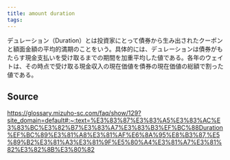 ```yaml
---
title: amount duration
tags: 
---
```


デュレーション（Duration）とは投資家にとって債券から生み出されたクーポンと額面金額の平均的満期のことをいう。具体的には、デュレーションは債券がもたらす現金支払いを受け取るまでの期間を加重平均した値である。各年のウェイトは、その時点で受け取る現金収入の現在価値を債券の現在価値の総額で割った値である。

## Source
https://glossary.mizuho-sc.com/faq/show/129?site_domain=default#:~:text=%E3%83%87%E3%83%A5%E3%83%AC%E3%83%BC%E3%82%B7%E3%83%A7%E3%83%B3%EF%BC%88Duration%EF%BC%89%E3%81%A8%E3%81%AF%E6%8A%95%E8%B3%87,%E5%89%B2%E3%81%A3%E3%81%9F%E5%80%A4%E3%81%A7%E3%81%82%E3%82%8B%E3%80%82